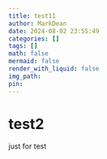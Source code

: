 ```yaml
---
title: test11
author: MarkDean
date: 2024-08-02 23:55:49
categories: []
tags: []
math: false
mermaid: false
render_with_liquid: false
img_path: 
pin: 
---
```

# test2
just for test
